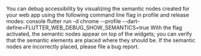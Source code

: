 You can debug accessibility by visualizing the semantic nodes created for your web app
using the following command line flag in profile and release modes:
console
flutter run -d chrome --profile --dart-define=FLUTTER_WEB_DEBUG_SHOW_SEMANTICS=true
With the flag activated, the semantic nodes appear on top of the widgets;
you can verify that the semantic elements are placed where they should be.
If the semantic nodes are incorrectly placed, please file a bug report.
